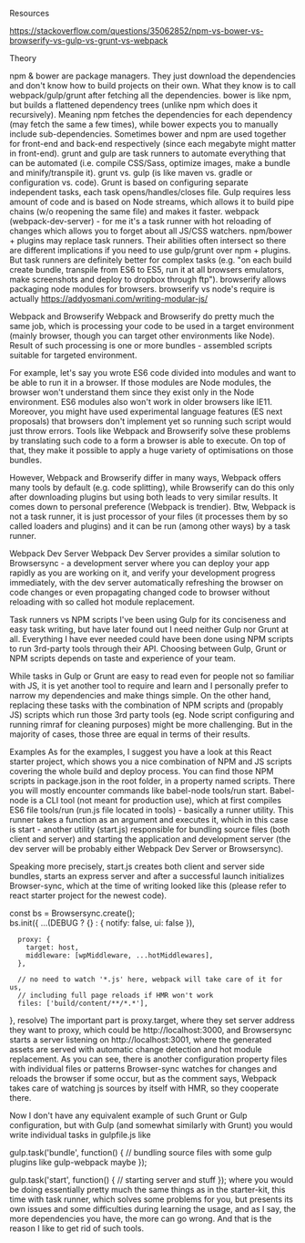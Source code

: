 Resources

https://stackoverflow.com/questions/35062852/npm-vs-bower-vs-browserify-vs-gulp-vs-grunt-vs-webpack


Theory

npm & bower are package managers. They just download the dependencies and don't know how to build projects on their own. What they know is to call webpack/gulp/grunt after fetching all the dependencies.
bower is like npm, but builds a flattened dependency trees (unlike npm which does it recursively). Meaning npm fetches the dependencies for each dependency (may fetch the same a few times), while bower expects you to manually include sub-dependencies. Sometimes bower and npm are used together for front-end and back-end respectively (since each megabyte might matter in front-end).
grunt and gulp are task runners to automate everything that can be automated (i.e. compile CSS/Sass, optimize images, make a bundle and minify/transpile it).
grunt vs. gulp (is like maven vs. gradle or configuration vs. code). Grunt is based on configuring separate independent tasks, each task opens/handles/closes file. Gulp requires less amount of code and is based on Node streams, which allows it to build pipe chains (w/o reopening the same file) and makes it faster.
webpack (webpack-dev-server) - for me it's a task runner with hot reloading of changes which allows you to forget about all JS/CSS watchers.
npm/bower + plugins may replace task runners. Their abilities often intersect so there are different implications if you need to use gulp/grunt over npm + plugins. But task runners are definitely better for complex tasks (e.g. "on each build create bundle, transpile from ES6 to ES5, run it at all browsers emulators, make screenshots and deploy to dropbox through ftp").
browserify allows packaging node modules for browsers. browserify vs node's require is actually https://addyosmani.com/writing-modular-js/

Webpack and Browserify
Webpack and Browserify do pretty much the same job, which is processing your code to be used in a target environment (mainly browser, though you can target other environments like Node). Result of such processing is one or more bundles - assembled scripts suitable for targeted environment.

For example, let's say you wrote ES6 code divided into modules and want to be able to run it in a browser. If those modules are Node modules, the browser won't understand them since they exist only in the Node environment. ES6 modules also won't work in older browsers like IE11. Moreover, you might have used experimental language features (ES next proposals) that browsers don't implement yet so running such script would just throw errors. Tools like Webpack and Browserify solve these problems by translating such code to a form a browser is able to execute. On top of that, they make it possible to apply a huge variety of optimisations on those bundles.

However, Webpack and Browserify differ in many ways, Webpack offers many tools by default (e.g. code splitting), while Browserify can do this only after downloading plugins but using both leads to very similar results. It comes down to personal preference (Webpack is trendier). Btw, Webpack is not a task runner, it is just processor of your files (it processes them by so called loaders and plugins) and it can be run (among other ways) by a task runner.

Webpack Dev Server
Webpack Dev Server provides a similar solution to Browsersync - a development server where you can deploy your app rapidly as you are working on it, and verify your development progress immediately, with the dev server automatically refreshing the browser on code changes or even propagating changed code to browser without reloading with so called hot module replacement.

Task runners vs NPM scripts
I've been using Gulp for its conciseness and easy task writing, but have later found out I need neither Gulp nor Grunt at all. Everything I have ever needed could have been done using NPM scripts to run 3rd-party tools through their API. Choosing between Gulp, Grunt or NPM scripts depends on taste and experience of your team.

While tasks in Gulp or Grunt are easy to read even for people not so familiar with JS, it is yet another tool to require and learn and I personally prefer to narrow my dependencies and make things simple. On the other hand, replacing these tasks with the combination of NPM scripts and (propably JS) scripts which run those 3rd party tools (eg. Node script configuring and running rimraf for cleaning purposes) might be more challenging. But in the majority of cases, those three are equal in terms of their results.

Examples
As for the examples, I suggest you have a look at this React starter project, which shows you a nice combination of NPM and JS scripts covering the whole build and deploy process. You can find those NPM scripts in package.json in the root folder, in a property named scripts. There you will mostly encounter commands like babel-node tools/run start. Babel-node is a CLI tool (not meant for production use), which at first compiles ES6 file tools/run (run.js file located in tools) - basically a runner utility. This runner takes a function as an argument and executes it, which in this case is start - another utility (start.js) responsible for bundling source files (both client and server) and starting the application and development server (the dev server will be probably either Webpack Dev Server or Browsersync).

Speaking more precisely, start.js creates both client and server side bundles, starts an express server and after a successful launch initializes Browser-sync, which at the time of writing looked like this (please refer to react starter project for the newest code).

const bs = Browsersync.create();  
bs.init({
      ...(DEBUG ? {} : { notify: false, ui: false }),

      proxy: {
        target: host,
        middleware: [wpMiddleware, ...hotMiddlewares],
      },

      // no need to watch '*.js' here, webpack will take care of it for us,
      // including full page reloads if HMR won't work
      files: ['build/content/**/*.*'],
}, resolve)
The important part is proxy.target, where they set server address they want to proxy, which could be http://localhost:3000, and Browsersync starts a server listening on http://localhost:3001, where the generated assets are served with automatic change detection and hot module replacement. As you can see, there is another configuration property files with individual files or patterns Browser-sync watches for changes and reloads the browser if some occur, but as the comment says, Webpack takes care of watching js sources by itself with HMR, so they cooperate there.

Now I don't have any equivalent example of such Grunt or Gulp configuration, but with Gulp (and somewhat similarly with Grunt) you would write individual tasks in gulpfile.js like

gulp.task('bundle', function() {
  // bundling source files with some gulp plugins like gulp-webpack maybe
});

gulp.task('start', function() {
  // starting server and stuff
});
where you would be doing essentially pretty much the same things as in the starter-kit, this time with task runner, which solves some problems for you, but presents its own issues and some difficulties during learning the usage, and as I say, the more dependencies you have, the more can go wrong. And that is the reason I like to get rid of such tools.




